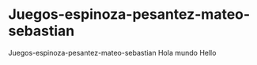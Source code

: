 # Juegos-espinoza-pesantez-mateo-sebastian
Juegos-espinoza-pesantez-mateo-sebastian
Hola mundo
Hello